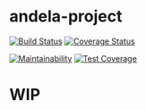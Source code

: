 # andela-project
[![Build Status](https://travis-ci.com/danuluma/andela-project.svg?branch=master)](https://travis-ci.com/danuluma/andela-project)   [![Coverage Status](https://coveralls.io/repos/github/danuluma/andela-project/badge.svg?branch=master)](https://coveralls.io/github/danuluma/andela-project?branch=master)

[![Maintainability](https://api.codeclimate.com/v1/badges/76222adb39c1ccdc0a94/maintainability)](https://codeclimate.com/github/danuluma/andela-project/maintainability)   [![Test Coverage](https://api.codeclimate.com/v1/badges/76222adb39c1ccdc0a94/test_coverage)](https://codeclimate.com/github/danuluma/andela-project/test_coverage)



# WIP
